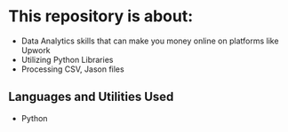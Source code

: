 # This repository is about:  <br>

- Data Analytics skills that can make you money online on platforms like Upwork     <br>
- Utilizing Python Libraries                                                        <br>
- Processing CSV, Jason files                                                       <br>



<h2>Languages and Utilities Used</h2>

- Python 
